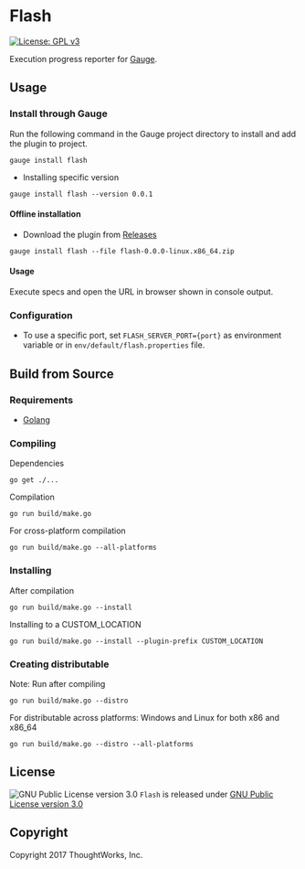 # Flash
[![License: GPL v3](https://img.shields.io/badge/License-GPL%20v3-blue.svg)](http://www.gnu.org/licenses/gpl-3.0)

Execution progress reporter for [Gauge](http://getgauge.io).

## Usage

### Install through Gauge
Run the following command in the Gauge project directory to install and add the plugin to project.
```
gauge install flash
```

* Installing specific version
```
gauge install flash --version 0.0.1
```

#### Offline installation
* Download the plugin from [Releases](https://github.com/getgauge/flash/releases)
```
gauge install flash --file flash-0.0.0-linux.x86_64.zip
```

#### Usage 

Execute specs and open the URL in browser shown in console output.

### Configuration

* To use a specific port, set `FLASH_SERVER_PORT={port}` as environment variable or in `env/default/flash.properties` file.

## Build from Source

### Requirements
* [Golang](http://golang.org/)

### Compiling

Dependencies
```
go get ./...
```
Compilation
```
go run build/make.go
```

For cross-platform compilation

```
go run build/make.go --all-platforms
```

### Installing
After compilation

```
go run build/make.go --install
```

Installing to a CUSTOM_LOCATION

```
go run build/make.go --install --plugin-prefix CUSTOM_LOCATION
```

### Creating distributable

Note: Run after compiling

```
go run build/make.go --distro
```

For distributable across platforms: Windows and Linux for both x86 and x86_64

```
go run build/make.go --distro --all-platforms
```

## License

![GNU Public License version 3.0](http://www.gnu.org/graphics/gplv3-127x51.png)
`Flash` is released under [GNU Public License version 3.0](http://www.gnu.org/licenses/gpl-3.0.txt)

## Copyright

Copyright 2017 ThoughtWorks, Inc.
